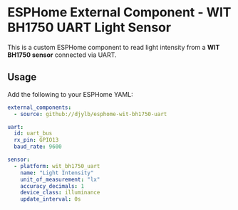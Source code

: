 # ESPHome External Component - WIT BH1750 UART Light Sensor

This is a custom ESPHome component to read light intensity from a **WIT BH1750 sensor** connected via UART.

## Usage

Add the following to your ESPHome YAML:

```yaml
external_components:
  - source: github://djylb/esphome-wit-bh1750-uart

uart:
  id: uart_bus
  rx_pin: GPIO13
  baud_rate: 9600

sensor:
  - platform: wit_bh1750_uart
    name: "Light Intensity"
    unit_of_measurement: "lx"
    accuracy_decimals: 1
    device_class: illuminance
    update_interval: 0s
```
